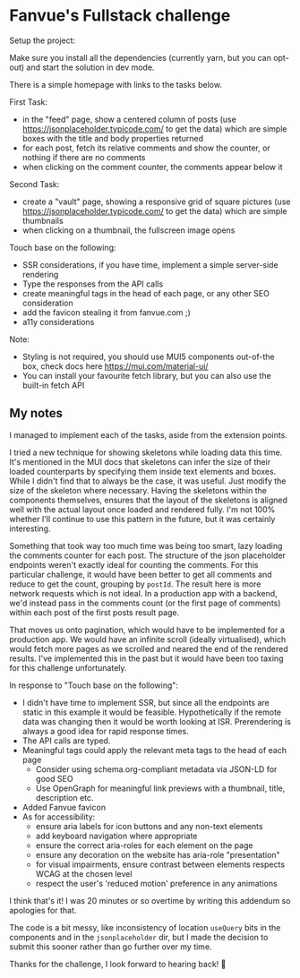 # Fanvue's Fullstack challenge

Setup the project:

Make sure you install all the dependencies (currently yarn, but you can opt-out) and start the solution in dev mode.

There is a simple homepage with links to the tasks below.

First Task:

- in the "feed" page, show a centered column of posts (use https://jsonplaceholder.typicode.com/ to get the data) which are simple boxes with the title and body properties returned
- for each post, fetch its relative comments and show the counter, or nothing if there are no comments
- when clicking on the comment counter, the comments appear below it

Second Task:

- create a "vault" page, showing a responsive grid of square pictures (use https://jsonplaceholder.typicode.com/ to get the data) which are simple thumbnails
- when clicking on a thumbnail, the fullscreen image opens

Touch base on the following:

- SSR considerations, if you have time, implement a simple server-side rendering
- Type the responses from the API calls
- create meaningful tags in the head of each page, or any other SEO consideration
- add the favicon stealing it from fanvue.com ;)
- a11y considerations

Note:

- Styling is not required, you should use MUI5 components out-of-the box, check docs here https://mui.com/material-ui/
- You can install your favourite fetch library, but you can also use the built-in fetch API

## My notes

I managed to implement each of the tasks, aside from the extension points.

I tried a new technique for showing skeletons while loading data this time. It's mentioned in the MUI docs that skeletons can infer the size of their loaded counterparts by specifying them inside text elements and boxes. While I didn't find that to always be the case, it was useful. Just modify the size of the skeleton where necessary. Having the skeletons within the components themselves, ensures that the layout of the skeletons is aligned well with the actual layout once loaded and rendered fully. I'm not 100% whether I'll continue to use this pattern in the future, but it was certainly interesting.

Something that took way too much time was being too smart, lazy loading the comments counter for each post. The structure of the json placeholder endpoints weren't exactly ideal for counting the comments. For this particular challenge, it would have been better to get all comments and reduce to get the count, grouping by `postId`. The result here is more network requests which is not ideal. In a production app with a backend, we'd instead pass in the comments count (or the first page of comments) within each post of the first posts result page.

That moves us onto pagination, which would have to be implemented for a production app. We would have an infinite scroll (ideally virtualised), which would fetch more pages as we scrolled and neared the end of the rendered results. I've implemented this in the past but it would have been too taxing for this challenge unfortunately.

In response to "Touch base on the following":

- I didn't have time to implement SSR, but since all the endpoints are static in this example it would be feasible. Hypothetically if the remote data was changing then it would be worth looking at ISR. Prerendering is always a good idea for rapid response times.
- The API calls are typed.
- Meaningful tags could apply the relevant meta tags to the head of each page
  - Consider using schema.org-compliant metadata via JSON-LD for good SEO
  - Use OpenGraph for meaningful link previews with a thumbnail, title, description etc.
- Added Fanvue favicon
- As for accessibility:
  - ensure aria labels for icon buttons and any non-text elements
  - add keyboard navigation where appropriate
  - ensure the correct aria-roles for each element on the page
  - ensure any decoration on the website has aria-role "presentation"
  - for visual impairments, ensure contrast between elements respects WCAG at the chosen level
  - respect the user's 'reduced motion' preference in any animations

I think that's it! I was 20 minutes or so overtime by writing this addendum so apologies for that.

The code is a bit messy, like inconsistency of location `useQuery` bits in the components and in the `jsonplaceholder` dir, but I made the decision to submit this sooner rather than go further over my time.

Thanks for the challenge, I look forward to hearing back! 🤙
